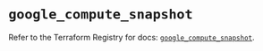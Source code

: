 # `google_compute_snapshot`

Refer to the Terraform Registry for docs: [`google_compute_snapshot`](https://registry.terraform.io/providers/hashicorp/google/5.36.0/docs/resources/compute_snapshot).
